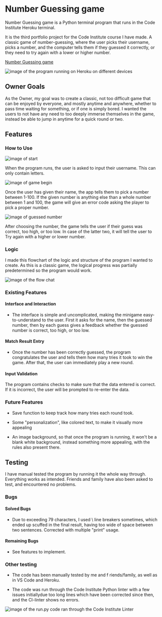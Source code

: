 # Number Guessing game
Number Guessing game is a Python terminal program that runs in the Code Institute Heroku terminal.

It is the third portfolio project for the Code Institute course I have made.
A classic game of number-guessing, where the user picks their username, picks a number, and the computer tells them if they guessed it correctly, or they need to try again with a lower or higher number. 

[Number Guessing game](https://ppt3-number-guessing-game-300af078661f.herokuapp.com/)

![image of the program running on Heroku on different devices](assets/images/pp3_responsive.jpg)

## Owner Goals

As the Owner, my goal was to create a classic, not too difficult game that can be enjoyed by everyone, and mostly anytime and anywhere, whether to pass time waiting for something, or if one is simply bored.
I wanted the users to not have any need to too deeply immerse themselves in the game, instead be able to jump in anytime for a quick round or two.

## Features 
### How to Use

![image of start](assets/images/how_to1.jpg)

When the program runs, the user is asked to input their username. This can only contain letters.

![image of game begin](assets/images/how_to2.jpg)

Once the user has given their name, the app tells them to pick a number between 1-100.
If the given number is anything else than a whole number between 1 and 100, the game will give an error code asking the player to pick a proper number.

![image of guessed number](assets/images/how_to3.jpg)

After choosing the number, the game tells the user if their guess was correct, too high, or too low. In case of the latter two, it will tell the user to Try again with a higher or lower number.

### Logic

I made this flowchart of the logic and structure of the program I wanted to create. As this is a classic game, the logical progress was partially predetermined so the program would work.

![image of the flow chat](assets/images/ppt3_flowchart.jpg)

### Existing Features
#### Interface and Interaction
- The interface is simple and uncomplicated, making the minigame easy-to-understand to the user. First it asks for the name, then the guessed number, then by each guess gives a feedback whether the guessed number is correct, too high, or too low.

#### Match Result Entry 
- Once the number has been correctly guessed, the program congratulates the user and tells them how many tries it took to win the game. After that, the user can immediately play a new round.

#### Input Validation

The program contains checks to make sure that the data entered is correct. If it is incorrect, the user will be prompted to re-enter the data.

### Future Features 

- Save function to keep track how many tries each round took.

- Some "personalization", like colored text, to make it visually more appealing

- An image background, so that once the program is running, it won't be a blank white background, instead something more appealing, with the rules also present there.

## Testing

I have manual tested the program by running it the whole way through. Everything works as intended. Friends and family have also been asked to test, and encountered no problems.

### Bugs
#### Solved Bugs

- Due to exceeding 79 characters, I used \ line breakers sometimes, which ended up scuffed in the final result, having too wide of space between two sentences. Corrected with multiple "print" usage.

#### Remaining Bugs

- See features to implement.

### Other testing

- The code has been manually tested by me and f riends/family, as well as in VS Code and Heroku.

- The code was run through the Code Institute Python linter with a few issues initiallydue too long lines which have been corrected since then, and the CI-linter shows no errors.

![image of the run.py code ran through the Code Institute Linter](assets/images/ci_proofer.jpg)
